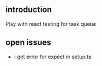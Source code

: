 <h2>introduction</h2>
Play with react testing for task queue


<h2>open issues</h2>
<ul>
<li>i get error for expect in setup.ts</li>
</ul>